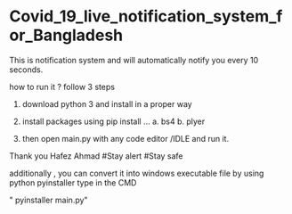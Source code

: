 # Covid_19_live_notification_system_for_Bangladesh
This is notification system and will automatically notify you every 10 seconds.


how to run it ?
follow 3 steps
1. download python 3 and install in a proper way

2. install packages using pip install ...
   a.    bs4
   b.   plyer
   
 3. then open main.py with any code editor /IDLE and run it. 
 
 Thank you
 Hafez Ahmad
 #Stay alert
 #Stay safe
 
 additionally , you can convert it into windows executable file by using python pyinstaller
 type in the CMD 
 
 " pyinstaller main.py" 
 
  
